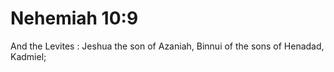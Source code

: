 # Nehemiah 10:9

And the Levites : Jeshua the son of Azaniah, Binnui of the sons of Henadad, Kadmiel;
